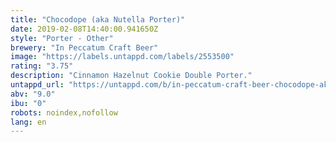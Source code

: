```yaml
---
title: "Chocodope (aka Nutella Porter)"
date: 2019-02-08T14:40:00.941650Z
style: "Porter - Other"
brewery: "In Peccatum Craft Beer"
image: "https://labels.untappd.com/labels/2553500"
rating: "3.75"
description: "Cinnamon Hazelnut Cookie Double Porter."
untappd_url: "https://untappd.com/b/in-peccatum-craft-beer-chocodope-aka-nutella-porter/2553500"
abv: "9.0"
ibu: "0"
robots: noindex,nofollow
lang: en
---
```

